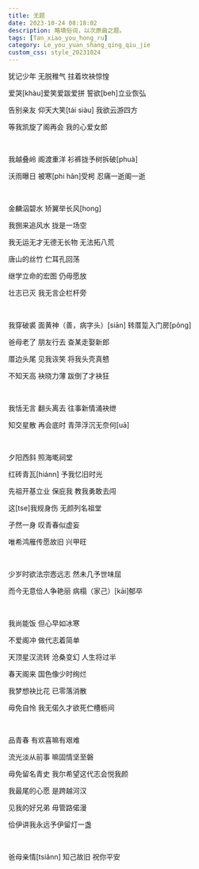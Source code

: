```yaml
---
title: 无题
date: 2023-10-24 08:18:02
description: 略填俗词，以次原曲之题。
tags: [Tan_xiao_you_hong_ru]
category: Le_you_yuan_shang_qing_qiu_jie
custom_css: style_20231024
---
```


犹记少年 无脱稚气 拄着坎袂惊惶

爱哭\[khàu\]爱笑爱跋爱拼 誓欲\[beh\]立业恢弘

告别亲友 仰天大笑\[tái siàu\] 我欲云游四方

等我凯旋了阁再会 我的心爱女郎

<p><br /></p>

我越叠岭 阁渡重洋 衫裤拢予树拆破\[phuà\]

沃雨曝日 被寒\[phi hân\]受枵 忍痛一逝阁一逝

<p><br /></p>

金麟泅碧水 矫翼举长风\[hong\]

我捌来追风水 拢是一场空

我无运无才无德无长物 无法拓八荒

唐山的丝竹 伫耳孔回荡

继学立命的宏图 仍毋愿放

壮志已灭 我无言企栏杆旁

<p><br /></p>

我穿破裘 面黄神（善，病字头）\[siān\] 转厝踅入门房\[pông\]

爸母老了 朋友行去 查某走娶新郎

厝边头尾 见我诙笑 将我头壳真戆

不知天高 袂晓力薄 跋倒了才袂狂

<p><br /></p>

我恬无言 翻头离去 往事新情涌袂绁

知交星散 再会底时 青萍浮沉无奈何\[uā\]

<p><br /></p>

夕阳西斜 照海墘祠堂

红砖青瓦\[hiánn\] 予我忆旧时光

先祖开基立业 保庇我 教我勇敢去闯

这\[tse\]我规身伤 无颜列名祖堂

孑然一身 叹青春似虚妄

唯希鸿雁传愿故旧 兴甲旺

<p><br /></p>

少岁时欲法宗悫远志 然未几予世味屈

而今无意佮人争艳丽 病榻（家己）\[kāi\]郁卒

<p><br /></p>

我尚能饭 但心早如冰寒

不爱阁冲 做代志着简单

天顶星汉流转 沧桑变幻 人生将过半

春天阁来 国色像少时绚烂

我梦想袂比花 已零落消散

毋免自怜 我无偌久才欲死伫槽枥间

<p><br /></p>

品青春 有欢喜嘛有艰难

流光淡从前事 嘛固情坚至磐

毋免留名青史 我尔希望这代志会悦我颜

我最尾的心愿 是跨越河汉

见我的好兄弟 毋管路偌漫

佮伊讲我永远予伊留灯一盏

<p><br /></p>

爸母亲情\[tsiânn\] 知己故旧 祝你平安
